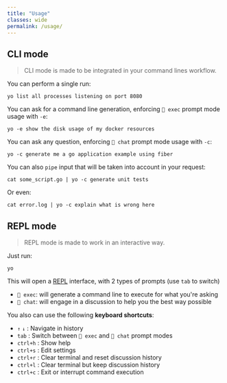 ```yaml
---
title: "Usage"
classes: wide
permalink: /usage/
---
```


## CLI mode

> CLI mode is made to be integrated in your command lines workflow.

You can perform a single run:

```shell
yo list all processes listening on port 8080
```

You can ask for a command line generation, enforcing `🚀 exec` prompt mode usage with `-e`:

```shell
yo -e show the disk usage of my docker resources
```

You can ask any question, enforcing `💬 chat` prompt mode usage with `-c`:

```shell
yo -c generate me a go application example using fiber
```

You can also `pipe` input that will be taken into account in your request:

```shell
cat some_script.go | yo -c generate unit tests
```

Or even:

```shell
cat error.log | yo -c explain what is wrong here
```

## REPL mode

> REPL mode is made to work in an interactive way.

Just run:

```shell
yo
```

This will open a [REPL](https://en.wikipedia.org/wiki/Read%E2%80%93eval%E2%80%93print_loop) interface, with 2 types of prompts (use `tab` to switch)

- `🚀 exec`: will generate a command line to execute for what you're asking
- `💬 chat`: will engage in a discussion to help you the best way possible

You also can use the following **keyboard shortcuts**:
- `↑` `↓`  : Navigate in history                                 
- `tab`    : Switch between `🚀 exec` and `💬 chat` prompt modes 
- `ctrl+h` : Show help                                           
- `ctrl+s` : Edit settings                                       
- `ctrl+r` : Clear terminal and reset discussion history         
- `ctrl+l` : Clear terminal but keep discussion history          
- `ctrl+c` : Exit or interrupt command execution                 

